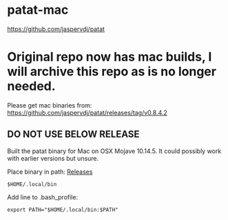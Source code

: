 # patat-mac
https://github.com/jaspervdj/patat

# Original repo now has mac builds, I will archive this repo as is no longer needed.
Please get mac binaries from: 
https://github.com/jaspervdj/patat/releases/tag/v0.8.4.2

## DO NOT USE BELOW RELEASE

Built the patat binary for Mac on OSX Mojave 10.14.5.
It could possibly work with earlier versions but unsure.

Place binary in path:
[Releases](https://github.com/kodaman2/patat-mac/releases)
```
$HOME/.local/bin
```

Add line to .bash_profile:
```
export PATH="$HOME/.local/bin:$PATH"
```
